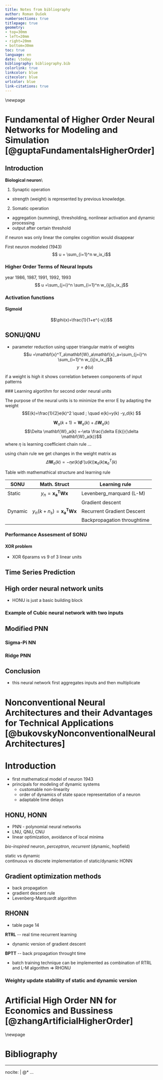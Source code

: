 ```yaml
---
title: Notes from bibliography
author: Roman Dušek
numbersections: true
titlepage: true
geometry:
- top=30mm
- left=20mm
- right=20mm
- bottom=30mm
toc: true
language: en
date: \today
bibliography: bibliography.bib
colorlink: true
linkcolor: blue
citecolor: blue
urlcolor: blue
link-citations: true
---
```

\newpage


# Fundamental of Higher Order Neural Networks for Modeling and Simulation [@guptaFundamentalsHigherOrder]

## Introduction

**Biological neuron**\
1. Synaptic operation
- strength (weight) is represented by previous knowledge. 

2. Somatic operation
- aggregation (summing), thresholding, nonlinear activation and dynamic processing
- output after certain threshold

if neuron was only linear the complex cognition would disappear

First neuron modeled (1943)
$$ u = \sum_{i=1}^n w_ix_i$$

### Higher Order Terms of Neural Inputs

year 1986, 1987, 1991, 1992, 1993
$$ u =\sum_{j=i}^n  \sum_{i=1}^n w_{ij}x_ix_j$$

### Activation functions

#### Sigmoid

$$\phi(x)=\frac{1}{1+e^{-x}}$$

## SONU/QNU
 

- parameter reduction using upper triangular matrix of weights
$$u =\mathbf{x}^T_a\mathbf{W}_a\mathbf{x}_a=\sum_{j=i}^n  \sum_{i=1}^n w_{ij}x_ix_j$$
$$y = \phi(u)$$

if a weight is high it shows correlation between components of input patterns

### Learning algortihm for second order neural units

The purpose of the neural units is to minimize the error E by adapting the weight
$$E(k)=\frac{1}{2}e(k)^2 \quad ; \quad e(k)=y(k) -y_d(k) $$

$$\mathbf{W}_a(k+1)=\mathbf{W}_a(k)+\Delta \mathbf{W}_a(k)$$
$$\Delta \mathbf{W}_a(k) =-\eta \frac{\delta E(k)}{\delta \mathbf{W}_a(k)}$$
where $\eta$ is learning coefficient 
chain rule ...

using chain rule we get changes in the weight matrix as
$$\Delta \mathbf{W}_a (k) = -\eta e(k)\phi'(u(k))\mathbf{x}_a(k)\mathbf{x}_a^T(k)$$ 

Table with mathemathical structure and learning rule

| SONU   | Math. Struct           | Learning rule            |
|--------|:------------------------:|--------------------------|
| Static | $y_n=\mathbf{x_a^TWx}$ | Levenberg_marquard (L-M) |
|||Gradient descent|
| Dynamic | $y_n(k+n_s)=\mathbf{x_a^TWx}$ | Recurrent Gradient Descent  |
||| Backpropagation throughtime |

### Performance Assesment of SONU ###

#### XOR problem ####

- XOR 6params vs 9 of 3 linear units


## Time Series Prediction ##

## High order neural network units ##

- HONU is just a basic building block

### Example of Cubic neural network with two inputs ###

## Modified PNN ##

### Sigma-Pi NN ###

### Ridge PNN ###

## Conclusion ##




- this neural network first aggregates inputs and then multiplicate 



# Nonconventional Neural Architectures and their Advantages for Technical Applications [@bukovskyNonconventionalNeuralArchitectures]

# Introduction #

- first mathematical model of neuron 1943
- principals for modeling of dynamic systems
	- customable non-linearity
	- order of dynamics of state space representation of a neuron
	- adaptable time delays

## HONU, HONN

- PNN - polynomial neural networks
- LNU, QNU, CNU
- linear optimization, avoidance of local minima

*bio-inspired* neuron, *perceptron*, *recurrent* (dynamic, hopfield)

static  vs dynamic \
continuous vs discrete
implementation of static/dynamic HONN


## Gradient optimization methods

- back propagation
- gradient descent rule
- Levenberg-Marquardt algorithm

## RHONN

- table page 14

**RTRL** -- real time recurrent learning

- dynamic version of gradient descent

**BPTT** -- back propagation throught time

- batch training technique can be implemented as combination of RTRL and L-M algorithm => RHONU

### Weighty update stability of static and dynamic version	


# Artificial High Order NN for Economics and Bussiness [@zhangArtificialHigherOrder] #

\newpage

# Bibliography

---
nocite: |
  @*
...
